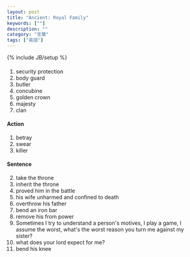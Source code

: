 ```yaml
---
layout: post
title: "Ancient: Royal Family"
keywords: [""]
description: ""
category: "言葉"
tags: ["英語"]
---
```

{% include JB/setup %}

####
1. security protection
3. body guard
2. butler
3. concubine
4. golden crown
5. majesty
6. clan

#### Action
1. betray
2. swear
4. killer



#### Sentence
2. take the throne
3. inherit the throne
4. proved him in the battle
5. his wife unharmed and confined to death
6. overthrow his father
7. bend an iron bar
8. remove his from power
9. Sometimes I try to understand a person's motives, I play a game, I assume the
   worst, what's the worst reason you turn me against my sister?
1. what does your lord expect for me?
2. bend his knee

